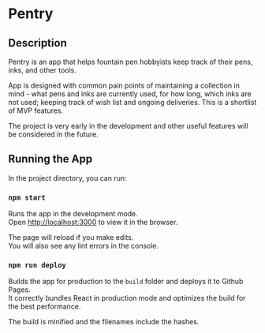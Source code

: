 # Pentry

## Description

Pentry is an app that helps fountain pen hobbyists keep track of their pens, inks, and other tools.

App is designed with common pain points of maintaining a collection in mind - what pens and inks are currently used, for how long, which inks are not used; keeping track of wish list and ongoing deliveries. This is a shortlist of MVP features.

The project is very early in the development and other useful features will be considered in the future.

## Running the App

In the project directory, you can run:

### `npm start`

Runs the app in the development mode.<br />
Open [http://localhost:3000](http://localhost:3000) to view it in the browser.

The page will reload if you make edits.<br />
You will also see any lint errors in the console.

### `npm run deploy`

Builds the app for production to the `build` folder and deploys it to Github Pages.<br />
It correctly bundles React in production mode and optimizes the build for the best performance.

The build is minified and the filenames include the hashes.
